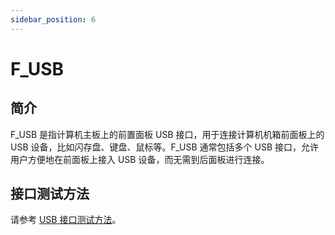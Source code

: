 ```yaml
---
sidebar_position: 6
---
```


# F_USB

## 简介

F_USB 是指计算机主板上的前置面板 USB 接口，用于连接计算机机箱前面板上的 USB 设备，比如闪存盘、键盘、鼠标等。F_USB 通常包括多个 USB 接口，允许用户方便地在前面板上接入 USB 设备，而无需到后面板进行连接。

## 接口测试方法

请参考 [USB 接口测试方法](./usb#接口测试方法)。
